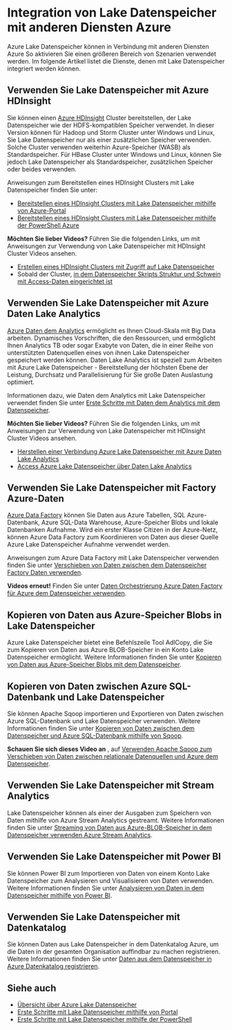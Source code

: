 <properties
   pageTitle="Integration von Lake Datenspeicher mit anderen Diensten Azure | Microsoft Azure"
   description="Verstehen Sie, wie Lake Datenspeicher mit anderen Diensten Azure integriert"
   documentationCenter=""
   services="data-lake-store"
   authors="nitinme"
   manager="jhubbard"
   editor="cgronlun"/>

<tags
   ms.service="data-lake-store"
   ms.devlang="na"
   ms.topic="article"
   ms.tgt_pltfrm="na"
   ms.workload="big-data"
   ms.date="10/28/2016"
   ms.author="nitinme"/>

# <a name="integrating-data-lake-store-with-other-azure-services"></a>Integration von Lake Datenspeicher mit anderen Diensten Azure

Azure Lake Datenspeicher können in Verbindung mit anderen Diensten Azure So aktivieren Sie einen größeren Bereich von Szenarien verwendet werden. Im folgende Artikel listet die Dienste, denen mit Lake Datenspeicher integriert werden können.

## <a name="use-data-lake-store-with-azure-hdinsight"></a>Verwenden Sie Lake Datenspeicher mit Azure HDInsight

Sie können einen [Azure HDInsight](https://azure.microsoft.com/documentation/learning-paths/hdinsight-self-guided-hadoop-training/) Cluster bereitstellen, der Lake Datenspeicher wie der HDFS-kompatiblen Speicher verwendet. In dieser Version können für Hadoop und Storm Cluster unter Windows und Linux, Sie Lake Datenspeicher nur als einer zusätzlichen Speicher verwenden. Solche Cluster verwenden weiterhin Azure-Speicher (WASB) als Standardspeicher. Für HBase Cluster unter Windows und Linux, können Sie jedoch Lake Datenspeicher als Standardspeicher, zusätzlichen Speicher oder beides verwenden.

Anweisungen zum Bereitstellen eines HDInsight Clusters mit Lake Datenspeicher finden Sie unter:

* [Bereitstellen eines HDInsight Clusters mit Lake Datenspeicher mithilfe von Azure-Portal](data-lake-store-hdinsight-hadoop-use-portal.md)
* [Bereitstellen eines HDInsight Clusters mit Lake Datenspeicher mithilfe der PowerShell Azure](data-lake-store-hdinsight-hadoop-use-powershell.md)

**Möchten Sie lieber Videos?** Führen Sie die folgenden Links, um mit Anweisungen zur Verwendung von Lake Datenspeicher mit HDInsight Cluster Videos ansehen.

* [Erstellen eines HDInsight Clusters mit Zugriff auf Lake Datenspeicher](https://mix.office.com/watch/l93xri2yhtp2)
* Sobald der Cluster, [in dem Datenspeicher Skripts Struktur und Schwein mit Access-Daten eingerichtet ist](https://mix.office.com/watch/1n9g5w0fiqv1q)


## <a name="use-data-lake-store-with-azure-data-lake-analytics"></a>Verwenden Sie Lake Datenspeicher mit Azure Daten Lake Analytics

[Azure Daten dem Analytics](../data-lake-analytics/data-lake-analytics-overview.md) ermöglicht es Ihnen Cloud-Skala mit Big Data arbeiten. Dynamisches Vorschriften, die den Ressourcen, und ermöglicht Ihnen Analytics TB oder sogar Exabyte von Daten, die in einer Reihe von unterstützten Datenquellen eines von ihnen Lake Datenspeicher gespeichert werden können. Daten Lake Analytics ist speziell zum Arbeiten mit Azure Lake Datenspeicher - Bereitstellung der höchsten Ebene der Leistung, Durchsatz und Parallelisierung für Sie große Daten Auslastung optimiert.

Informationen dazu, wie Daten dem Analytics mit Lake Datenspeicher verwendet finden Sie unter [Erste Schritte mit Daten dem Analytics mit dem Datenspeicher](../data-lake-analytics/data-lake-analytics-get-started-portal.md).

**Möchten Sie lieber Videos?** Führen Sie die folgenden Links, um mit Anweisungen zur Verwendung von Lake Datenspeicher mit HDInsight Cluster Videos ansehen.

* [Herstellen einer Verbindung Azure Lake Datenspeicher mit Azure Daten Lake Analytics](https://mix.office.com/watch/qwji0dc9rx9k)
* [Access Azure Lake Datenspeicher über Daten Lake Analytics](https://mix.office.com/watch/1n0s45up381a8)


## <a name="use-data-lake-store-with-azure-data-factory"></a>Verwenden Sie Lake Datenspeicher mit Factory Azure-Daten

[Azure Data Factory](https://azure.microsoft.com/services/data-factory/) können Sie Daten aus Azure Tabellen, SQL Azure-Datenbank, Azure SQL-Data Warehouse, Azure-Speicher Blobs und lokale Datenbanken Aufnahme. Wird ein erster Klasse Citizen in der Azure-Netz, können Azure Data Factory zum Koordinieren von Daten aus dieser Quelle Azure Lake Datenspeicher Aufnahme verwendet werden.

Anweisungen zum Azure Data Factory mit Lake Datenspeicher verwenden finden Sie unter [Verschieben von Daten zwischen dem Datenspeicher Factory Daten verwenden](../data-factory/data-factory-azure-datalake-connector.md).

**Videos erneut!** Finden Sie unter [Daten Orchestrierung Azure Daten Factory für Azure dem Datenspeicher verwenden](https://mix.office.com/watch/1oa7le7t2u4ka). 

## <a name="copy-data-from-azure-storage-blobs-into-data-lake-store"></a>Kopieren von Daten aus Azure-Speicher Blobs in Lake Datenspeicher

Azure Lake Datenspeicher bietet eine Befehlszeile Tool AdlCopy, die Sie zum Kopieren von Daten aus Azure BLOB-Speicher in ein Konto Lake Datenspeicher ermöglicht. Weitere Informationen finden Sie unter [Kopieren von Daten aus Azure-Speicher Blobs mit dem Datenspeicher](data-lake-store-copy-data-azure-storage-blob.md).

## <a name="copy-data-between-azure-sql-database-and-data-lake-store"></a>Kopieren von Daten zwischen Azure SQL-Datenbank und Lake Datenspeicher

Sie können Apache Sqoop importieren und Exportieren von Daten zwischen Azure SQL-Datenbank und Lake Datenspeicher verwenden. Weitere Informationen finden Sie unter [Kopieren von Daten zwischen dem Datenspeicher und Azure SQL-Datenbank mithilfe von Sqoop](data-lake-store-data-transfer-sql-sqoop.md).

**Schauen Sie sich dieses Video an** , auf [Verwenden Apache Sqoop zum Verschieben von Daten zwischen relationale Datenquellen und Azure dem Datenspeicher](https://mix.office.com/watch/1butcdjxmu114).

## <a name="use-data-lake-store-with-stream-analytics"></a>Verwenden Sie Lake Datenspeicher mit Stream Analytics

Lake Datenspeicher können als einer der Ausgaben zum Speichern von Daten mithilfe von Azure Stream Analytics gestreamt. Weitere Informationen finden Sie unter [Streaming von Daten aus Azure-BLOB-Speicher in dem Datenspeicher verwenden Azure Stream Analytics](data-lake-store-stream-analytics.md).

## <a name="use-data-lake-store-with-power-bi"></a>Verwenden Sie Lake Datenspeicher mit Power BI

Sie können Power BI zum Importieren von Daten von einem Konto Lake Datenspeicher zum Analysieren und Visualisieren von Daten verwenden. Weitere Informationen finden Sie unter [Analysieren von Daten in dem Datenspeicher mithilfe von Power BI](data-lake-store-power-bi.md).

## <a name="use-data-lake-store-with-data-catalog"></a>Verwenden Sie Lake Datenspeicher mit Datenkatalog

Sie können Daten aus Lake Datenspeicher in dem Datenkatalog Azure, um die Daten in der gesamten Organisation auffindbar zu machen registrieren. Weitere Informationen finden Sie unter [Daten aus dem Datenspeicher in Azure Datenkatalog registrieren](data-lake-store-with-data-catalog.md).


## <a name="see-also"></a>Siehe auch

- [Übersicht über Azure Lake Datenspeicher](data-lake-store-overview.md)
- [Erste Schritte mit Lake Datenspeicher mithilfe von Portal](data-lake-store-get-started-portal.md)
- [Erste Schritte mit Lake Datenspeicher mithilfe der PowerShell](data-lake-store-get-started-powershell.md)  
